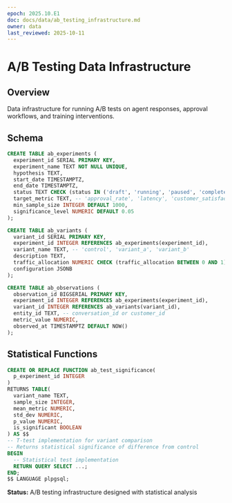 ```yaml
---
epoch: 2025.10.E1
doc: docs/data/ab_testing_infrastructure.md
owner: data
last_reviewed: 2025-10-11
---
```


# A/B Testing Data Infrastructure

## Overview

Data infrastructure for running A/B tests on agent responses, approval workflows, and training interventions.

## Schema

```sql
CREATE TABLE ab_experiments (
  experiment_id SERIAL PRIMARY KEY,
  experiment_name TEXT NOT NULL UNIQUE,
  hypothesis TEXT,
  start_date TIMESTAMPTZ,
  end_date TIMESTAMPTZ,
  status TEXT CHECK (status IN ('draft', 'running', 'paused', 'completed')),
  target_metric TEXT, -- 'approval_rate', 'latency', 'customer_satisfaction'
  min_sample_size INTEGER DEFAULT 1000,
  significance_level NUMERIC DEFAULT 0.05
);

CREATE TABLE ab_variants (
  variant_id SERIAL PRIMARY KEY,
  experiment_id INTEGER REFERENCES ab_experiments(experiment_id),
  variant_name TEXT, -- 'control', 'variant_a', 'variant_b'
  description TEXT,
  traffic_allocation NUMERIC CHECK (traffic_allocation BETWEEN 0 AND 1),
  configuration JSONB
);

CREATE TABLE ab_observations (
  observation_id BIGSERIAL PRIMARY KEY,
  experiment_id INTEGER REFERENCES ab_experiments(experiment_id),
  variant_id INTEGER REFERENCES ab_variants(variant_id),
  entity_id TEXT, -- conversation_id or customer_id
  metric_value NUMERIC,
  observed_at TIMESTAMPTZ DEFAULT NOW()
);
```

## Statistical Functions

```sql
CREATE OR REPLACE FUNCTION ab_test_significance(
  p_experiment_id INTEGER
)
RETURNS TABLE(
  variant_name TEXT,
  sample_size INTEGER,
  mean_metric NUMERIC,
  std_dev NUMERIC,
  p_value NUMERIC,
  is_significant BOOLEAN
) AS $$
-- T-test implementation for variant comparison
-- Returns statistical significance of difference from control
BEGIN
  -- Statistical test implementation
  RETURN QUERY SELECT ...;
END;
$$ LANGUAGE plpgsql;
```

**Status:** A/B testing infrastructure designed with statistical analysis
